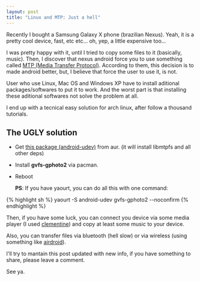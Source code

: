 ```yaml
---
layout: post
title: "Linux and MTP: Just a hell"
---
```


Recently I bought a Samsung Galaxy X phone (brazilian Nexus). Yeah, it is a pretty cool device, fast, etc etc... oh, yep, a little expensive too...

I was pretty happy with it, until I tried to copy some files to it (basically, music). Then, I discover that nexus android force you to use something called [MTP (Media Transfer Protocol)](http://en.wikipedia.org/wiki/Media_Transfer_Protocol).
According to them, this decision is to made android better, but, I believe that force the user to use it, is not.

User who use Linux, Mac OS and Windows XP have to install aditional packages/softwares to put it to work. And the worst part is that installing these aditional softwares not solve the problem at all.

I end up with a tecnical easy solution for arch linux, after follow a thousand tutorials.

## The **UGLY** solution

* Get [this package (android-udev)](https://aur.archlinux.org/packages.php?ID=51476) from aur. (it will install libmtpfs and all other deps)
* Install **gvfs-gphoto2** via pacman.
* Reboot

  **PS**: If you have yaourt, you can do all this with one command:

{% highlight sh %}
yaourt -S android-udev gvfs-gphoto2 --noconfirm
{% endhighlight %}

Then, if you have some luck, you can connect you device via some media player (I used [clementine](http://code.google.com/p/clementine-player/)) and copy at least some music to your device.

Also, you can transfer files via bluetooth (hell slow) or via wireless (using something like [airdroid](https://play.google.com/store/apps/details?id=com.sand.airdroid)).

I'll try to mantain this post updated with new info, if you have something to share, please leave a comment.

See ya.

